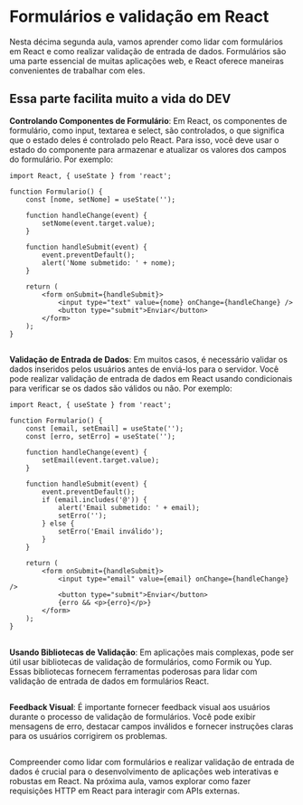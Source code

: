 ## <h1>Formulários e validação em React</h1>


Nesta décima segunda aula, vamos aprender como lidar com formulários em React e como realizar validação de entrada de dados. Formulários são uma parte essencial de muitas aplicações web, e React oferece maneiras convenientes de trabalhar com eles.

## Essa parte facilita muito a vida do DEV


**Controlando Componentes de Formulário**: Em React, os componentes de formulário, como input, textarea e select, são controlados, o que significa que o estado deles é controlado pelo React. Para isso, você deve usar o estado do componente para armazenar e atualizar os valores dos campos do formulário. Por exemplo:

```
import React, { useState } from 'react';

function Formulario() {
    const [nome, setNome] = useState('');

    function handleChange(event) {
        setNome(event.target.value);
    }

    function handleSubmit(event) {
        event.preventDefault();
        alert('Nome submetido: ' + nome);
    }

    return (
        <form onSubmit={handleSubmit}>
            <input type="text" value={nome} onChange={handleChange} />
            <button type="submit">Enviar</button>
        </form>
    );
}
```


##  



**Validação de Entrada de Dados**: Em muitos casos, é necessário validar os dados inseridos pelos usuários antes de enviá-los para o servidor. Você pode realizar validação de entrada de dados em React usando condicionais para verificar se os dados são válidos ou não. Por exemplo:
```
import React, { useState } from 'react';

function Formulario() {
    const [email, setEmail] = useState('');
    const [erro, setErro] = useState('');

    function handleChange(event) {
        setEmail(event.target.value);
    }

    function handleSubmit(event) {
        event.preventDefault();
        if (email.includes('@')) {
            alert('Email submetido: ' + email);
            setErro('');
        } else {
            setErro('Email inválido');
        }
    }

    return (
        <form onSubmit={handleSubmit}>
            <input type="email" value={email} onChange={handleChange} />
            <button type="submit">Enviar</button>
            {erro && <p>{erro}</p>}
        </form>
    );
}

```


##  


**Usando Bibliotecas de Validação**: Em aplicações mais complexas, pode ser útil usar bibliotecas de validação de formulários, como Formik ou Yup. Essas bibliotecas fornecem ferramentas poderosas para lidar com validação de entrada de dados em formulários React.
##  


**Feedback Visual**: É importante fornecer feedback visual aos usuários durante o processo de validação de formulários. Você pode exibir mensagens de erro, destacar campos inválidos e fornecer instruções claras para os usuários corrigirem os problemas.
##


Compreender como lidar com formulários e realizar validação de entrada de dados é crucial para o desenvolvimento de aplicações web interativas e robustas em React. Na próxima aula, vamos explorar como fazer requisições HTTP em React para interagir com APIs externas.
